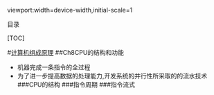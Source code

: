 viewport:width=device-width,initial-scale=1

目录

[TOC]

#[计算机组成原理](...)
##Ch8CPU的结构和功能
+ 机器完成一条指令的全过程
+ 为了进一步提高数据的处理能力,开发系统的并行性所采取的的流水技术
###CPU的结构
###指令周期
###指令流式